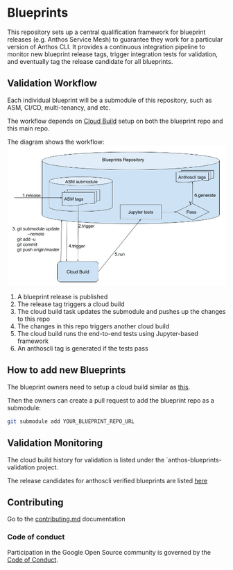 # Blueprints

This repository sets up a central qualification framework for blueprint releases
(e.g. Anthos Service Mesh) to guarantee they work for a particular version of Anthos CLI.
It provides a continuous integration pipeline to monitor new blueprint release tags,
trigger integration tests for validation, and eventually tag the release candidate
for all blueprints.

## Validation Workflow

Each individual blueprint will be a submodule of this repository, such as ASM, CI/CD, multi-tenancy, and etc.

The workflow depends on [Cloud Build](https://cloud.google.com/cloud-build/docs) setup on both the blueprint repo and this main repo.

The diagram shows the workflow: ![workflow image](docs/images/workflow.jpg)

1. A blueprint release is published
2. The release tag triggers a cloud build
3. The cloud build task updates the submodule and pushes up the changes to this repo
4. The changes in this repo triggers another cloud build
5. The cloud build runs the end-to-end tests using Jupyter-based framework
6. An anthoscli tag is generated if the tests pass


## How to add new Blueprints

The blueprint owners need to setup a cloud build similar as [this](https://github.com/nan-yu/anthos-service-mesh-packages/blob/standard-release-process/cloudbuild.yaml).

Then the owners can create a pull request to add the blueprint repo as a submodule:
```bash
git submodule add YOUR_BLUEPRINT_REPO_URL
```

## Validation Monitoring

The cloud build history for validation is listed under the `anthos-blueprints-validation project.

The release candidates for anthoscli verified blueprints are listed [here](https://github.com/GoogleCloudPlatform/blueprints/releases)


## Contributing

Go to the [contributing.md](docs/contributing.md) documentation

### Code of conduct

Participation in the Google Open Source community is governed by the [Code of Conduct](docs/code-of-conduct.md).
